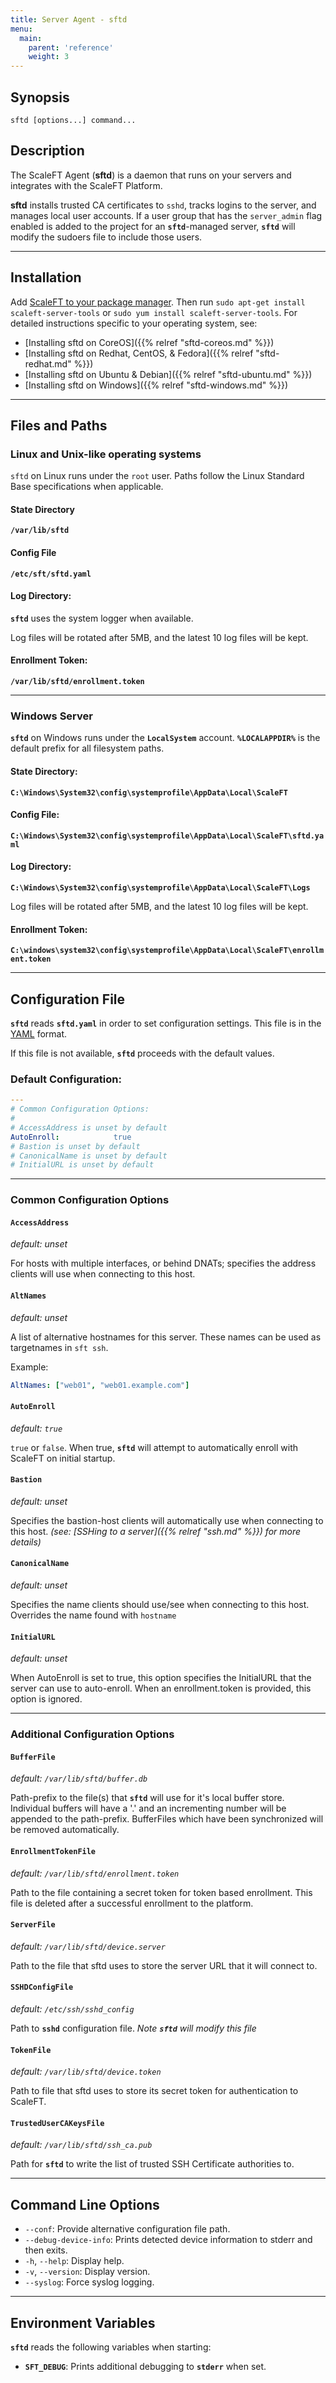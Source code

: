 ```yaml
---
title: Server Agent - sftd
menu:
  main:
    parent: 'reference'
    weight: 3
---
```


## Synopsis

    sftd [options...] command...

## Description

The ScaleFT Agent (**sftd**) is a daemon that runs on your servers and integrates with the ScaleFT Platform.

**sftd** installs trusted CA certificates to `sshd`, tracks logins to the server,
and manages local user accounts. If a user group that has the `server_admin` flag enabled is
added to the project for an **`sftd`**-managed server, **`sftd`** will modify the sudoers file to
include those users.

***
## Installation

Add [ScaleFT to your package manager](/docs/linux-package-manager). Then run `sudo apt-get install scaleft-server-tools` or `sudo yum install scaleft-server-tools`. For detailed instructions specific to your operating system, see:

- [Installing sftd on CoreOS]({{% relref "sftd-coreos.md" %}})
- [Installing sftd on Redhat, CentOS, & Fedora]({{% relref "sftd-redhat.md" %}})
- [Installing sftd on Ubuntu & Debian]({{% relref "sftd-ubuntu.md" %}})
- [Installing sftd on Windows]({{% relref "sftd-windows.md" %}})

***
## Files and Paths

### Linux and Unix-like operating systems

`sftd` on Linux runs under the `root` user.  Paths follow the Linux Standard Base specifications when applicable.

#### State Directory

**`/var/lib/sftd`**

#### Config File

**`/etc/sft/sftd.yaml`**

#### Log Directory:

**`sftd`** uses the system logger when available.

Log files will be rotated after 5MB, and the latest 10 log files will be kept.

#### Enrollment Token:

**`/var/lib/sftd/enrollment.token`**

****

### Windows Server

**`sftd`** on Windows runs under the **`LocalSystem`** account. **`%LOCALAPPDIR%`** is the default prefix for all filesystem paths.

#### State Directory:

**`C:\Windows\System32\config\systemprofile\AppData\Local\ScaleFT`**

#### Config File:

**`C:\Windows\System32\config\systemprofile\AppData\Local\ScaleFT\sftd.yaml`**

#### Log Directory:

**`C:\Windows\System32\config\systemprofile\AppData\Local\ScaleFT\Logs`**

Log files will be rotated after 5MB, and the latest 10 log files will be kept.

#### Enrollment Token:

**`C:\windows\system32\config\systemprofile\AppData\Local\ScaleFT\enrollment.token`**

***
## Configuration File

**`sftd`** reads **`sftd.yaml`** in order to set configuration settings.  This file is in the [YAML](http://yaml.org/) format.

If this file is not available, **`sftd`** proceeds with the default values.

### Default Configuration:

```yaml
---
# Common Configuration Options:
#
# AccessAddress is unset by default
AutoEnroll:            true
# Bastion is unset by default
# CanonicalName is unset by default
# InitialURL is unset by default
```
***
### Common Configuration Options

#### **`AccessAddress`**
_default: unset_

For hosts with multiple interfaces, or behind DNATs; specifies the
address clients will use when connecting to this host.

#### **`AltNames`**
_default: unset_

A list of alternative hostnames for this server.  These names can be used as targetnames in `sft ssh`.

Example:
```yaml
AltNames: ["web01", "web01.example.com"]
```


#### **`AutoEnroll`**
 _default: `true`_

`true` or `false`. When true, **`sftd`** will attempt to automatically enroll
with ScaleFT on initial startup.

#### **`Bastion`**
_default: unset_

Specifies the bastion-host clients will automatically use when connecting to
this host.
*(see: [SSHing to a server]({{% relref "ssh.md" %}}) for more details)*

#### **`CanonicalName`**
_default: unset_

Specifies the name clients should use/see when connecting to this host.
Overrides the name found with `hostname`

#### **`InitialURL`**
_default: unset_

When AutoEnroll is set to true, this option specifies the InitialURL that the
server can use to auto-enroll.  When an enrollment.token is provided, this
option is ignored.

***
### Additional Configuration Options

#### **`BufferFile`**
_default: `/var/lib/sftd/buffer.db`_

Path-prefix to the file(s) that **`sftd`** will use for it's local buffer store.
Individual buffers will have a '.' and an incrementing number will be appended
to the path-prefix. BufferFiles which have been synchronized will be removed
automatically.

#### **`EnrollmentTokenFile`**
_default: `/var/lib/sftd/enrollment.token`_

Path to the file containing a secret token for token based enrollment. This
file is deleted after a successful enrollment to the platform.


#### **`ServerFile`**
_default: `/var/lib/sftd/device.server`_

Path to the file that sftd uses to store the server URL that it will connect to.

#### **`SSHDConfigFile`**
_default: `/etc/ssh/sshd_config`_

Path to **`sshd`** configuration file. *Note **`sftd`** will modify this file*

#### **`TokenFile`**
_default: `/var/lib/sftd/device.token`_

Path to file that sftd uses to store its secret token for authentication to ScaleFT.

#### **`TrustedUserCAKeysFile`**
_default: `/var/lib/sftd/ssh_ca.pub`_

Path for **`sftd`** to write the list of trusted SSH Certificate authorities to.

***
## Command Line Options

* `--conf`: Provide alternative configuration file path.
* `--debug-device-info`: Prints detected device information to stderr and then exits.
* `-h`, `--help`: Display help.
* `-v`, `--version`: Display version.
* `--syslog`: Force syslog logging.

***
## Environment Variables

**`sftd`** reads the following variables when starting:

  * **`SFT_DEBUG`**:
    Prints additional debugging to **`stderr`** when set.

